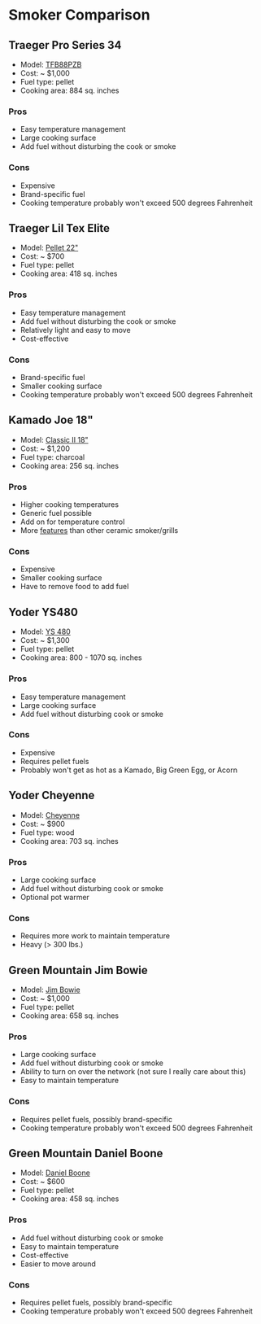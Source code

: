 # Smoker Comparison


## Traeger Pro Series 34

* Model: [TFB88PZB](https://www.traegergrills.com/shop/grills/pro-series/34-bronze/TFB88PZB.html#gclid=CjwKCAjwzoDXBRBbEiwAGZRIeEeYBhivkU1KiO1RZjgQ-1zBuzi7Fym7PPXaGWBy0AbfNKwS7tD3ShoCNKUQAvD_BwE)
* Cost: ~ $1,000
* Fuel type: pellet
* Cooking area: 884 sq. inches

### Pros

* Easy temperature management
* Large cooking surface
* Add fuel without disturbing the cook or smoke

### Cons

* Expensive
* Brand-specific fuel
* Cooking temperature probably won't exceed 500 degrees Fahrenheit

## Traeger Lil Tex Elite

* Model: [Pellet 22"](https://www.traegergrills.com/shop/grills/elite-series/lil-tex/TFB42LZBO.html)
* Cost: ~ $700
* Fuel type: pellet
* Cooking area: 418 sq. inches

### Pros

* Easy temperature management
* Add fuel without disturbing the cook or smoke
* Relatively light and easy to move
* Cost-effective

### Cons

* Brand-specific fuel
* Smaller cooking surface
* Cooking temperature probably won't exceed 500 degrees Fahrenheit

## Kamado Joe 18"

* Model: [Classic II 18"](http://www.kamadojoe.com/grills/classic-18/#1460479123583-99b2c8f9-9b46)
* Cost: ~ $1,200
* Fuel type: charcoal
* Cooking area: 256 sq. inches

### Pros

* Higher cooking temperatures
* Generic fuel possible
* Add on for temperature control
* More [features](https://www.bbqguys.com/bbq-learning-center/comparisons/big-green-egg-vs-kamado-joe) than other ceramic smoker/grills

### Cons

* Expensive
* Smaller cooking surface
* Have to remove food to add fuel

## Yoder YS480

* Model: [YS 480](https://www.yodersmokers.com/ys480-pellet-grill.html)
* Cost: ~ $1,300
* Fuel type: pellet
* Cooking area: 800 - 1070 sq. inches

### Pros

* Easy temperature management
* Large cooking surface
* Add fuel without disturbing cook or smoke

### Cons

* Expensive
* Requires pellet fuels
* Probably won't get as hot as a Kamado, Big Green Egg, or Acorn

## Yoder Cheyenne

* Model: [Cheyenne](https://www.yodersmokers.com/cheyenne.html)
* Cost: ~ $900
* Fuel type: wood
* Cooking area: 703 sq. inches

### Pros

* Large cooking surface
* Add fuel without disturbing cook or smoke
* Optional pot warmer

### Cons

* Requires more work to maintain temperature
* Heavy (> 300 lbs.)

## Green Mountain Jim Bowie

* Model: [Jim Bowie](https://greenmountaingrills.com/products/grills/jim-bowie-pellet-grill-wifi/)
* Cost: ~ $1,000
* Fuel type: pellet
* Cooking area: 658 sq. inches

### Pros

* Large cooking surface
* Add fuel without disturbing cook or smoke
* Ability to turn on over the network (not sure I really care about this)
* Easy to maintain temperature

### Cons

* Requires pellet fuels, possibly brand-specific
* Cooking temperature probably won't exceed 500 degrees Fahrenheit

## Green Mountain Daniel Boone

* Model: [Daniel Boone](https://greenmountaingrills.com/products/grills/daniel-boone-pellet-grill-non-wifi-blk/)
* Cost: ~ $600
* Fuel type: pellet
* Cooking area: 458 sq. inches

### Pros

* Add fuel without disturbing cook or smoke
* Easy to maintain temperature
* Cost-effective
* Easier to move around

### Cons

* Requires pellet fuels, possibly brand-specific
* Cooking temperature probably won't exceed 500 degrees Fahrenheit
